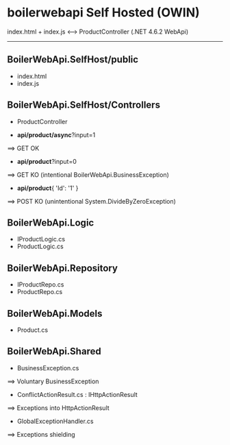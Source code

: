 # boilerwebapi Self Hosted (OWIN)

index.html + index.js <--> ProductController (.NET 4.6.2 WebApi)

***

## BoilerWebApi.SelfHost/public

 - index.html
 - index.js

  
## BoilerWebApi.SelfHost/Controllers
 
 - ProductController

  * **api/product/async**?input=1

  ==> GET OK

  * **api/product**?input=0

  ==> GET KO (intentional BoilerWebApi.BusinessException)
  
  * **api/product**{ 'Id': '1' }

  ==> POST KO (unintentional System.DivideByZeroException)


## BoilerWebApi.Logic
 
 - IProductLogic.cs
 - ProductLogic.cs

 
## BoilerWebApi.Repository
 
 - IProductRepo.cs
 - ProductRepo.cs


## BoilerWebApi.Models
 
 - Product.cs


## BoilerWebApi.Shared
 
 - BusinessException.cs
 
  ==> Voluntary BusinessException

 - ConflictActionResult.cs : IHttpActionResult
 
  ==> Exceptions into HttpActionResult

 - GlobalExceptionHandler.cs
 
  ==> Exceptions shielding
